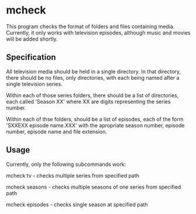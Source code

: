 mcheck
======

This program checks the format of folders and files containing media.  Currently, it only works with television episodes, although music and movies will be added shortly.

Specification
-------------

All television media should be held in a single directory.  In that directory, there should be no files, only directories, with each being named after a single television series.

Within each of those series folders, there should be a list of directories, each called 'Season XX' where XX are digits representing the series number.

Within each of thse folders, should be a list of episodes, each of the form 'SXXEXX episode name.XXX' with the apropriate season number, episode number, episode name and file extension.

Usage
-----

Currently, only the following subcommands work:

mcheck tv <path> - checks multiple series from specified path

mcheck seasons <path> - checks multiple seasons of one series from specified path

mcheck episodes <path> - checks single season at specified path


